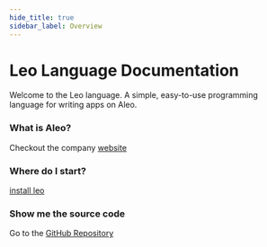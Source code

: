 ```yaml
---
hide_title: true
sidebar_label: Overview
---
```


# Leo Language Documentation

Welcome to the Leo language. A simple, easy-to-use programming language for writing apps on Aleo.

### What is Aleo?
Checkout the company [website](https://aleo.org)

### Where do I start?
[install leo](aleo/documentation/leo/00_getting_started/01_installation.md)

### Show me the source code
Go to the [GitHub Repository](https://github.com/AleoHQ/leo)